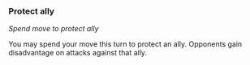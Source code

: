 
### Protect ally

_Spend move to protect ally_

You may spend your move this turn to protect an ally. Opponents gain disadvantage on attacks against that ally.
